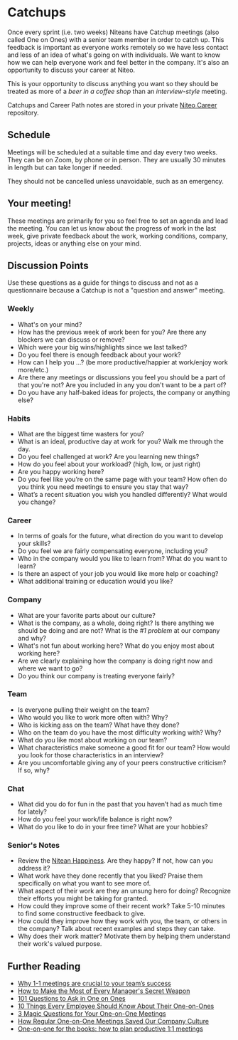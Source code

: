 # Catchups

Once every sprint (i.e. two weeks) Niteans have Catchup meetings (also called One on Ones) with a senior team member in order to catch up. This feedback is important as everyone works remotely so we have less contact and less of an idea of what's going on with individuals. We want to know how we can help everyone work and feel better in the company. It's also an opportunity to discuss your career at Niteo.

This is your opportunity to discuss anything you want so they should be treated as more of a *beer in a coffee shop* than an *interview-style* meeting.

Catchups and Career Path notes are stored in your private [Niteo Career](https://github.com/niteoweb/niteo-career) repository.


## Schedule

Meetings will be scheduled at a suitable time and day every two weeks. They can be on Zoom, by phone or in person. They are usually 30 minutes in length but can take longer if needed.

They should not be cancelled unless unavoidable, such as an emergency.

## Your meeting!

These meetings are primarily for you so feel free to set an agenda and lead the meeting. You can let us know about the progress of work in the last week, give private feedback about the work, working conditions, company, projects, ideas or anything else on your mind.

## Discussion Points

Use these questions as a guide for things to discuss and not as a questionnaire because a Catchup is not a "question and answer" meeting.

### Weekly

* What's on your mind?
* How has the previous week of work been for you? Are there any blockers we can discuss or remove?
* Which were your big wins/highlights since we last talked?
* Do you feel there is enough feedback about your work?
* How can I help you ...? (be more productive/happier at work/enjoy work more/etc.)
* Are there any meetings or discussions you feel you should be a part of that you're not? Are you included in any you don't want to be a part of?
* Do you have any half-baked ideas for projects, the company or anything else?


### Habits

* What are the biggest time wasters for you?
* What is an ideal, productive day at work for you? Walk me through the day.
* Do you feel challenged at work? Are you learning new things?
* How do you feel about your workload? (high, low, or just right)
* Are you happy working here?
* Do you feel like you’re on the same page with your team? How often do you think you need meetings to ensure you stay that way?
* What’s a recent situation you wish you handled differently? What would you change?


### Career

* In terms of goals for the future, what direction do you want to develop your skills?
* Do you feel we are fairly compensating everyone, including you?
* Who in the company would you like to learn from? What do you want to learn?
* Is there an aspect of your job you would like more help or coaching?
* What additional training or education would you like?


### Company

* What are your favorite parts about our culture?
* What is the company, as a whole, doing right? Is there anything we should be doing and are not? What is the *#1 problem* at our company and why?
* What's not fun about working here? What do you enjoy most about working here?
* Are we clearly explaining how the company is doing right now and where we want to go?
* Do you think our company is treating everyone fairly?


### Team

* Is everyone pulling their weight on the team?
* Who would you like to work more often with? Why?
* Who is kicking ass on the team? What have they done?
* Who on the team do you have the most difficulty working with? Why?
* What do you like most about working on our team?
* What characteristics make someone a good fit for our team? How would you look for those characteristics in an interview?
* Are you uncomfortable giving any of your peers constructive criticism? If so, why?


### Chat

* What did you do for fun in the past that you haven’t had as much time for lately?
* How do you feel your work/life balance is right now?
* What do you like to do in your free time? What are your hobbies?


### Senior's Notes

* Review the [Nitean Happiness](https://niteo.grafana.net/d/000000152/nitean-happiness). Are they happy? If not, how can you address it?
* What work have they done recently that you liked? Praise them specifically on what you want to see more of.
* What aspect of their work are they an unsung hero for doing? Recognize their efforts you might be taking for granted.
* How could they improve some of their recent work? Take 5-10 minutes to find some constructive feedback to give.
* How could they improve how they work with you, the team, or others in the company? Talk about recent examples and steps they can take.
* Why does their work matter? Motivate them by helping them understand their work's valued purpose.


## Further Reading

* [Why 1-1 meetings are crucial to your team’s success](https://wavelength.asana.com/workstyle-what-is-a-1-1/)
* [How to Make the Most of Every Manager's Secret Weapon]( https://getlighthouse.com/blog/make-every-managers-secret-weapon/)
* [101 Questions to Ask in One on Ones](http://jasonevanish.com/2014/05/29/101-questions-to-ask-in-1-on-1s/)
* [10 Things Every Employee Should Know About Their One-on-Ones](https://getlighthouse.com/blog/one-on-ones-employee-know/)
* [3 Magic Questions for Your One-on-One Meetings](http://blog.hubspot.com/sales/magic-questions-for-your-one-on-one-meetings)
* [How Regular One-on-One Meetings Saved Our Company Culture](https://www.groovehq.com/blog/one-on-one-meetings-for-company-culture)
* [One-on-one for the books: how to plan productive 1:1 meetings](https://blog.asana.com/2017/12/one-on-one-meeting-agenda/)
